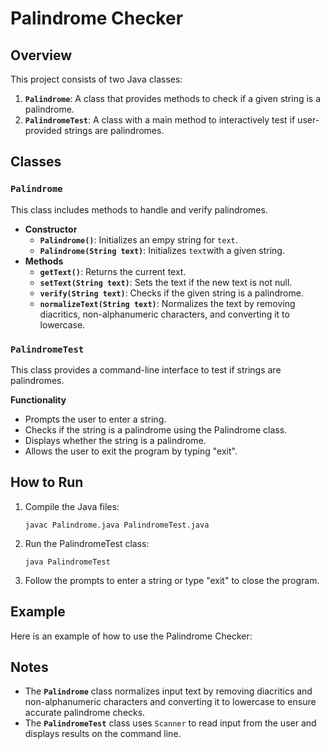 # Palindrome Checker

## Overview
This project consists of two Java classes:

1. **`Palindrome`**: A class that provides methods to check if a given string is a palindrome.
2. **`PalindromeTest`**: A class with a main method to interactively test if user-provided strings are palindromes.


## Classes 

### `Palindrome`
This class includes methods to handle and verify palindromes.

- **Constructor**
  - **`Palindrome()`**: Initializes an empy string for `text`.
  - **`Palindrome(String text)`**: Initializes `text`with a given string.
- **Methods**
  - **`getText()`**: Returns the current text.
  - **`setText(String text)`**: Sets the text if the new text is not null.
  - **`verify(String text)`**: Checks if the given string is a palindrome.
  - **`normalizeText(String text)`**: Normalizes the text by removing diacritics, non-alphanumeric characters, and converting it to lowercase.
  
### `PalindromeTest`
This class provides a command-line interface to test if strings are palindromes.

**Functionality**

- Prompts the user to enter a string.
- Checks if the string is a palindrome using the Palindrome class.
- Displays whether the string is a palindrome.
- Allows the user to exit the program by typing "exit".

## How to Run

1. Compile the Java files:
   ```
   javac Palindrome.java PalindromeTest.java
   ```
2. Run the PalindromeTest class:
   ```
   java PalindromeTest
   ```
3. Follow the prompts to enter a string or type "exit" to close the program.
   
## Example
Here is an example of how to use the Palindrome Checker:

## Notes
- The **`Palindrome`** class normalizes input text by removing diacritics and non-alphanumeric characters and converting it to lowercase to ensure accurate palindrome checks.
- The **`PalindromeTest`** class uses `Scanner` to read input from the user and displays results on the command line.

